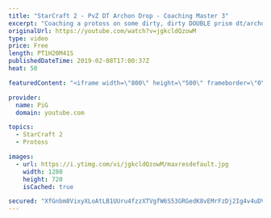 ```yaml
---
title: "StarCraft 2 - PvZ DT Archon Drop - Coaching Master 3"
excerpt: "Coaching a protoss on some dirty, dirty DOUBLE prism dt/archon drops!  -- Watch live at https://www.twitch.tv/x5_pig My Twitter: https://twitter.com/x5_PiG My Instagram: https://www.instagram.com/pigsc2/ My Facebook: https://www.facebook.com/PiGSC2/  Link to my Discord: https://discordapp.com/invite/SkhbzCM"
originalUrl: https://youtube.com/watch?v=jgkcldQzowM
type: video
price: Free
length: PT1H20M41S
publishedDateTime: 2019-02-08T17:00:37Z
heat: 50

featuredContent: "<iframe width=\"800\" height=\"500\" frameborder=\"0\" src=\"https://www.youtube.com/embed/jgkcldQzowM\" allow=\"accelerometer; autoplay; encrypted-media; gyroscope; picture-in-picture\" allowfullscreen></iframe>"

provider:
  name: PiG
  domain: youtube.com

topics:
  - StarCraft 2
  - Protoss

images:
  - url: https://i.ytimg.com/vi/jgkcldQzowM/maxresdefault.jpg
    width: 1280
    height: 720
    isCached: true

secured: "XfGnbm8VixyXLoAtLB1UUru4fzzXTVgfW6S53GRGedK8vEMrFzDj2Ig4v4uDVDtb1dsJ8KH89GTJ14CoTOOvDvIdjDRRd91saAd25sV4h0sEVs/GdEtEFw2OU4Gkh5lJGjJm7Hgjl0MYoftidEe8PbsDWhYLsqHMq2xH9C7rNZtDfWYO2HlMZgxMGfNnB3zfAhquXS/saKHu65gJwxzvstUjlK/31zLc+ER8yqRPiriNKGx20p1klVPbBCNPEVDobj6I2fxLDdr6CHkINRWJ4YD4oY8W5W+rIKng1er8isw264EUvN0JpES12+PUOu5ue5eLj8iV/Y1x47V0NqATQ38wBPpW2WMG7e3l/PWgQbzz21Tr6Ng6gyBrOHPM4gnvyx8bbm6rJHHn7dDm29rmOFXBETVP1pGdNWLKnnSbHUU=;RJgrj7Ttd/+5crw9z/xmVw=="
---
```


